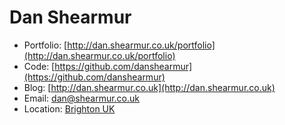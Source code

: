 
# Dan Shearmur

* Portfolio: [http://dan.shearmur.co.uk/portfolio](http://dan.shearmur.co.uk/portfolio)
* Code: [https://github.com/danshearmur](https://github.com/danshearmur)
* Blog: [http://dan.shearmur.co.uk](http://dan.shearmur.co.uk)
* Email: [dan@shearmur.co.uk](mailto:dan@shearmur.co.uk)
* Location: [Brighton UK](https://maps.google.co.uk/maps?q=brighton&hl=en&geocode=+&hnear=Brighton,+The+City+of+Brighton+and+Hove,+United+Kingdom&t=m&z=12)
